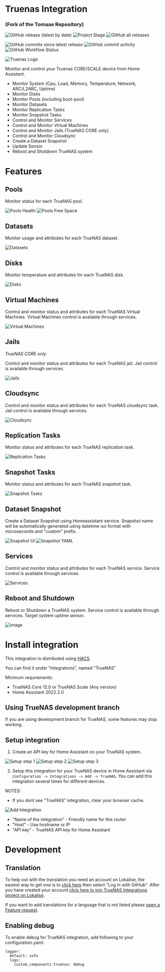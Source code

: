 # Truenas Integration

### (Fork of the Tomaae Repository)

![GitHub release (latest by date)](https://img.shields.io/github/v/release/cyr-ius/hass-truenas?style=plastic)
![Project Stage](https://img.shields.io/badge/project%20stage-development-yellow.svg?style=plastic)
![GitHub all releases](https://img.shields.io/github/downloads/cyr-ius/hass-truenas/total?style=plastic)

![GitHub commits since latest release](https://img.shields.io/github/commits-since/cyr-ius/hass-truenas/latest?style=plastic)
![GitHub commit activity](https://img.shields.io/github/commit-activity/m/cyr-ius/hass-truenas?style=plastic)
![GitHub Workflow Status](https://img.shields.io/github/actions/workflow/status/cyr-ius/hass-truenas/ci.yml?style=plastic)

![Truenas Logo](https://raw.githubusercontent.com/cyr-ius/hass-truenas/master/docs/assets/images/ui/header.png)

Monitor and control your Truenas CORE/SCALE device from Home Assistant.

- Monitor System (Cpu, Load, Memory, Temperature, Network, ARC/L2ARC, Uptime)
- Monitor Disks
- Monitor Pools (including boot-pool)
- Monitor Datasets
- Monitor Replication Tasks
- Monitor Snapshot Tasks
- Control and Monitor Services
- Control and Monitor Virtual Machines
- Control and Monitor Jails (TrueNAS CORE only)
- Control and Monitor Cloudsync
- Create a Dataset Snapshot
- Update Sensor
- Reboot and Shutdown TrueNAS system

# Features

## Pools

Monitor status for each TrueNAS pool.

![Pools Health](https://raw.githubusercontent.com/cyr-ius/hass-truenas/master/docs/assets/images/ui/pool_healthy.png)
![Pools Free Space](https://raw.githubusercontent.com/cyr-ius/hass-truenas/master/docs/assets/images/ui/pool_free.png)

## Datasets

Monitor usage and attributes for each TrueNAS dataset.

![Datasets](https://raw.githubusercontent.com/cyr-ius/hass-truenas/master/docs/assets/images/ui/dataset.png)

## Disks

Monitor temperature and attributes for each TrueNAS disk.

![Disks](https://raw.githubusercontent.com/cyr-ius/hass-truenas/master/docs/assets/images/ui/disk.png)

## Virtual Machines

Control and monitor status and attributes for each TrueNAS Virtual Machines.
Virtual Machines control is available through services.

![Virtual Machines](https://raw.githubusercontent.com/cyr-ius/hass-truenas/master/docs/assets/images/ui/vm.png)

## Jails

_TrueNAS CORE only_

Control and monitor status and attributes for each TrueNAS jail.
Jail control is available through services.

![Jails](https://raw.githubusercontent.com/cyr-ius/hass-truenas/master/docs/assets/images/ui/jail.png)

## Cloudsync

Control and monitor status and attributes for each TrueNAS cloudsync task.
Jail control is available through services.

![Cloudsync](https://raw.githubusercontent.com/cyr-ius/hass-truenas/master/docs/assets/images/ui/cloudsync.png)

## Replication Tasks

Monitor status and attributes for each TrueNAS replication task.

![Replication Tasks](https://raw.githubusercontent.com/cyr-ius/hass-truenas/master/docs/assets/images/ui/replication.png)

## Snapshot Tasks

Monitor status and attributes for each TrueNAS snapshot task.

![Snapshot Tasks](https://raw.githubusercontent.com/cyr-ius/hass-truenas/master/docs/assets/images/ui/snapshottask.png)

## Dataset Snapshot

Create a Dataset Snapshot using Homeassistant service.
Snapshot name will be automatically generated using datetime iso format with microseconds and "custom" prefix.

![Snapshot UI](https://raw.githubusercontent.com/cyr-ius/hass-truenas/master/docs/assets/images/ui/snapshot_ui.png)
![Snapshot YAML](https://raw.githubusercontent.com/cyr-ius/hass-truenas/master/docs/assets/images/ui/snapshot_yaml.png)

## Services

Control and monitor status and attributes for each TrueNAS service.
Service control is available through services.

![Services](https://raw.githubusercontent.com/cyr-ius/hass-truenas/master/docs/assets/images/ui/service.png)

## Reboot and Shutdown

Reboot or Shutdown a TrueNAS system.
Service control is available through services.
Target system uptime sensor.

![image](https://user-images.githubusercontent.com/36953052/221521930-f8f789e6-deec-4cc2-b11e-740caa056e44.png)

# Install integration

This integration is distributed using [HACS](https://hacs.xyz/).

You can find it under "Integrations", named "TrueNAS"

Minimum requirements:

- TrueNAS Core 12.0 or TrueNAS Scale (Any version)
- Home Assistant 2022.2.0

## Using TrueNAS development branch

If you are using development branch for TrueNAS, some features may stop working.

## Setup integration

1. Create an API key for Home Assistant on your TrueNAS system.

![Setup step 1](https://raw.githubusercontent.com/cyr-ius/hass-truenas/master/docs/assets/images/ui/setup_1.png)
![Setup step 2](https://raw.githubusercontent.com/cyr-ius/hass-truenas/master/docs/assets/images/ui/setup_2.png)
![Setup step 3](https://raw.githubusercontent.com/cyr-ius/hass-truenas/master/docs/assets/images/ui/setup_3.png)

2. Setup this integration for your TrueNAS device in Home Assistant via `Configuration -> Integrations -> Add -> TrueNAS`.
   You can add this integration several times for different devices.

NOTES:

- If you dont see "TrueNAS" integration, clear your browser cache.

![Add Integration](https://raw.githubusercontent.com/cyr-ius/hass-truenas/master/docs/assets/images/ui/setup_integration.png)

- "Name of the integration" - Friendly name for this router
- "Host" - Use hostname or IP
- "API key" - TrueNAS API key for Home Assistant

# Development

## Translation

To help out with the translation you need an account on Lokalise, the easiest way to get one is to [click here](https://lokalise.com/login/) then select "Log in with GitHub".
After you have created your account [click here to join TrueNAS Integrations project on Lokalise](https://app.lokalise.com/public/9252786762290237258f09.36273104/).

If you want to add translations for a language that is not listed please [open a Feature request](https://github.com/cyr-ius/hass-truenas/issues/new?labels=enhancement&title=%5BLokalise%5D%20Add%20new%20translations%20language).

## Enabling debug

To enable debug for TrueNAS integration, add following to your configuration.yaml:

```
logger:
  default: info
  logs:
    custom_components.truenas: debug
```
